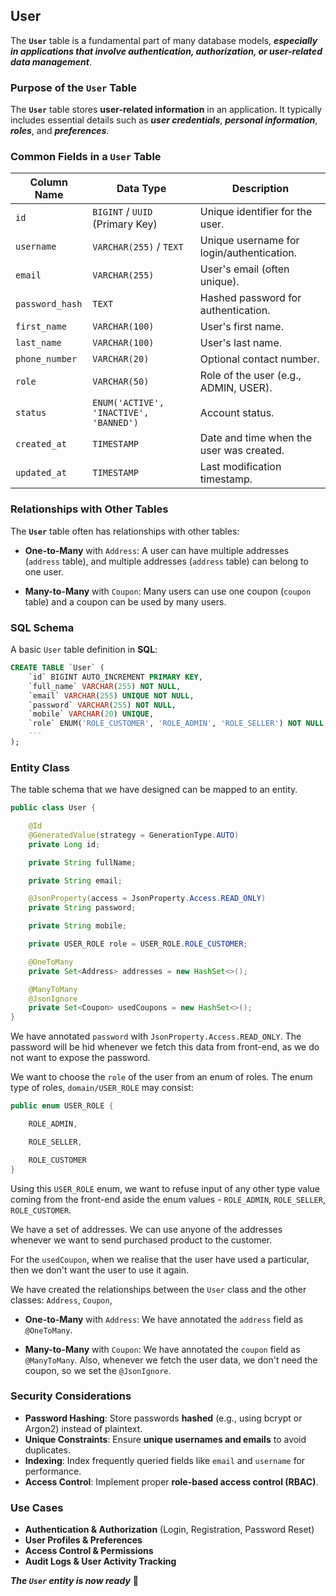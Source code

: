 ## **User**

The **`User`** table is a fundamental part of many database models, ***especially in applications that involve authentication, authorization, or user-related data management***.

### **Purpose of the `User` Table**

The **`User`** table stores **user-related information** in an application. It typically includes essential details such as ***user credentials***, ***personal information***, ***roles***, and ***preferences***.

### **Common Fields in a `User` Table**

| Column Name         | Data Type           | Description |
|---------------------|--------------------|-------------|
| `id`               | `BIGINT` / `UUID` (Primary Key) | Unique identifier for the user.|
| `username`         | `VARCHAR(255)` / `TEXT` | Unique username for login/authentication.|
| `email`            | `VARCHAR(255)` | User's email (often unique).|
| `password_hash`    | `TEXT` | Hashed password for authentication.|
| `first_name`       | `VARCHAR(100)` | User's first name.|
| `last_name`        | `VARCHAR(100)` | User's last name.|
| `phone_number`     | `VARCHAR(20)` | Optional contact number.|
| `role`             | `VARCHAR(50)` | Role of the user (e.g., ADMIN, USER).|
| `status`           | `ENUM('ACTIVE', 'INACTIVE', 'BANNED')` | Account status.|
| `created_at`       | `TIMESTAMP` | Date and time when the user was created.|
| `updated_at`       | `TIMESTAMP` | Last modification timestamp.|

### **Relationships with Other Tables**

The **`User`** table often has relationships with other tables:

  + **One-to-Many** with `Address`: A user can have multiple addresses (`address` table), and multiple addresses (`address` table) can belong to one user.

  + **Many-to-Many** with `Coupon`: Many users can use one coupon (`coupon` table) and a coupon can be used by many users.

### **SQL Schema**

A basic `User` table definition in **SQL**:

```sql
CREATE TABLE `User` (
    `id` BIGINT AUTO_INCREMENT PRIMARY KEY,
    `full_name` VARCHAR(255) NOT NULL,
    `email` VARCHAR(255) UNIQUE NOT NULL,
    `password` VARCHAR(255) NOT NULL,
    `mobile` VARCHAR(20) UNIQUE,
    `role` ENUM('ROLE_CUSTOMER', 'ROLE_ADMIN', 'ROLE_SELLER') NOT NULL DEFAULT 'ROLE_CUSTOMER'
    ---
);
```

### **Entity Class**

The table schema that we have designed can be mapped to an entity.

```java
public class User {

    @Id
    @GeneratedValue(strategy = GenerationType.AUTO)
    private Long id;

    private String fullName;

    private String email;

    @JsonProperty(access = JsonProperty.Access.READ_ONLY)
    private String password;

    private String mobile;

    private USER_ROLE role = USER_ROLE.ROLE_CUSTOMER;

    @OneToMany
    private Set<Address> addresses = new HashSet<>();

    @ManyToMany
    @JsonIgnore
    private Set<Coupon> usedCoupons = new HashSet<>();
}
```

We have annotated `password` with `JsonProperty.Access.READ_ONLY`. The password will be hid whenever we fetch this data from front-end, as we do not want to expose the password.

We want to choose the `role` of the user from an enum of roles. The enum type of roles, `domain/USER_ROLE` may consist:

```java
public enum USER_ROLE {

    ROLE_ADMIN,

    ROLE_SELLER,

    ROLE_CUSTOMER
}
```

Using this `USER_ROLE` enum, we want to refuse input of any other type value coming from the front-end aside the enum values - `ROLE_ADMIN`, `ROLE_SELLER`, `ROLE_CUSTOMER`.

We have a set of addresses. We can use anyone of the addresses whenever we want to send purchased product to the customer.

For the `usedCoupon`, when we realise that the user have used a particular, then we don't want the user to use it again.

We have created the relationships between the `User` class and the other classes: `Address`, `Coupon`, 

  + **One-to-Many** with `Address`: We have annotated the `address` field as `@OneToMany`.

  + **Many-to-Many** with `Coupon`: We have annotated the `coupon` field as `@ManyToMany`. Also, whenever we fetch the user data, we don't need the coupon, so we set the `@JsonIgnore`.

### **Security Considerations**

  + **Password Hashing**: Store passwords **hashed** (e.g., using bcrypt or Argon2) instead of plaintext.
  + **Unique Constraints**: Ensure **unique usernames and emails** to avoid duplicates.
  + **Indexing**: Index frequently queried fields like `email` and `username` for performance.
  + **Access Control**: Implement proper **role-based access control (RBAC)**.

### **Use Cases**

  + **Authentication & Authorization** (Login, Registration, Password Reset)
  + **User Profiles & Preferences**
  + **Access Control & Permissions**
  + **Audit Logs & User Activity Tracking**

***The `User` entity is now ready*** 🚀
